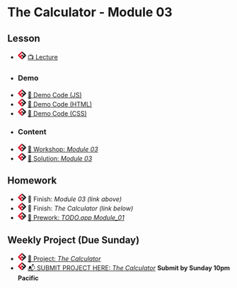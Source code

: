 # The Calculator - Module 03

## Lesson
- ![FSA](/logo.png) [📺 Lecture](https://www.youtube.com/watch?v=4w4JB75LKTY&list=PL9NTD5QQdssXTarkBujHENSDgUVBIoFX8&index=17)
- ### Demo
- ![FSA](/logo.png) [👾 Demo Code (JS)](app.js)
- ![FSA](/logo.png) [👾 Demo Code (HTML)](demo.html)
- ![FSA](/logo.png) [👾 Demo Code (CSS)](demo.css)
- ### Content
- ![FSA](/logo.png) [🔬 Workshop: *Module 03*](https://learn.fullstackacademy.com/workshop/5e45669b295c680004732b55/content/5e45669c295c680004732b5e/text)
- ![FSA](/logo.png) [👾 Solution: *Module 03*](https://learn.fullstackacademy.com/workshop/5e45669b295c680004732b55/content/5e45669c295c680004732b68/text)

## Homework
- ![FSA](/logo.png) 🔬 Finish: *Module 03 (link above)*
- ![FSA](/logo.png) 🔬 Finish: *The Calculator (link below)*
- ![FSA](/logo.png) [📖 Prework: *TODO.app Module_01*](https://learn.fullstackacademy.com/workshop/5e56db46f2dcba00048f0c6c/content/5e56db46f2dcba00048f0c71/text)

## Weekly Project (Due Sunday)
- ![FSA](/logo.png) [🔬 Project: *The Calculator*](https://learn.fullstackacademy.com/workshop/5e43292f3b9652000405936b/content/5e43292f3b9652000405937d/text)
- ![FSA](/logo.png) [📬 SUBMIT PROJECT HERE: *The Calculator*](https://forms.gle/EzgCkmebJiv699jd9) __Submit by Sunday 10pm Pacific__
